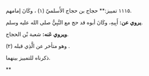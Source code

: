 ١١١٥ تمييز:** حجاج بن حجاج الأَسلميّ (١) ، وكَانَ إمامهم.

**يروي عن:** أَبِيهِ، وكَانَ أبوه قد حج مع النَّبِيُّ صلى الله عليه وسلم.

**ويروي عَنه:** شعبة بْن الحجاج.

وهو متأخر عن الَّذِي قبله (٢) .

ذكرناه للتمييز بينهما.

**
